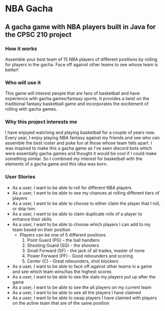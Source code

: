 # NBA Gacha

## A gacha game with NBA players built in Java for the CPSC 210 project

### How it works
Assemble your best team of 15 NBA players of different positions by rolling for players in the gacha. Face off against
other teams to see whose team is better!

### Who will use it
This game will interest people that are fans of basketball and have experience with gacha games/fantasy sports.
It provides a twist on the traditional fantasy basketball game and incorporates the excitement of rolling with
gacha games.

### Why this project interests me
I have enjoyed watching and playing basketball for a couple of years now. Every year, I enjoy playing NBA fantasy
against my friends and see who can assemble the best roster and poke fun at those whose team falls apart. I was
inspired to make this a gacha game as I've seen discord bots which were essentially gacha games and thought it would
be cool if I could make something similar. So I combined my interest for basketball with the elements of a gacha game
and this idea was born.


### User Stories
- As a user, I want to be able to roll for different NBA players
- As a user, I want to be able to see my chances at rolling different tiers of players
- As a user, I want to be able to choose to either claim the player that I roll, or skip him.
- As a user, I want to be able to claim duplicate rolls of a player to enhance their skills
- As a user, I want to be able to choose which players I can add to my team based on their position
    - Players can be one of 5 different positions 
        1. Point Guard (PG) - the ball handlers
        2. Shooting Guard (SG) - the shooters
        3. Small Forward (SF) - the jack of all trades, master of none
        4. Power Forward (PF) - Good rebounders and scoring
        5. Center (C) - Great rebounders, shot blockers
- As a user, I want to be able to face off against other teams in a game and see which team wins/has the highest scores
- As a user, I want to be able to see the stats my players put up after the game
- As a user, I want to be able to see the all players on my current team
- As a user, I want to be able to see all the players I have claimed
- As a user, I want to be able to swap players I have claimed with players on the active team that are of the same
position
